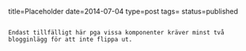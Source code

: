 title=Placeholder
date=2014-07-04
type=post
tags=
status=published
~~~~~~

Endast tillfälligt här pga vissa komponenter kräver minst två blogginlägg för att inte flippa ut.